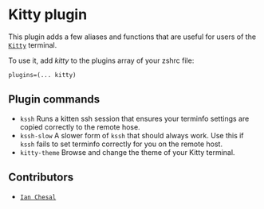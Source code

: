 # Kitty plugin

This plugin adds a few aliases and functions that are useful for users of the
[`Kitty`](https://sw.kovidgoyal.net/kitty/) terminal.

To use it, add _kitty_ to the plugins array of your zshrc file:

```
plugins=(... kitty)
```

## Plugin commands

-   `kssh` Runs a kitten ssh session that ensures your terminfo settings are
    copied correctly to the remote hose.
-   `kssh-slow` A slower form of `kssh` that should always work. Use this if
    `kssh` fails to set terminfo correctly for you on the remote host.
-   `kitty-theme` Browse and change the theme of your Kitty terminal.

## Contributors

-   [`Ian Chesal`](https://github.com/ianchesal)
